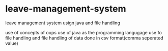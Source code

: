 # leave-management-system
leave management system usign java and file handling

use of concepts of oops 
use of java as the programming langugage
use fo file handling and file handling of data done in csv format(comma seperated value)
